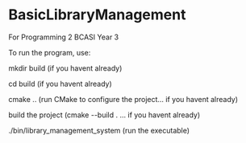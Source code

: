 # BasicLibraryManagement
For Programming 2 BCASI Year 3

To run the program, use:

mkdir build (if you havent already)

cd build (if you havent already)

cmake .. (run CMake to configure the project... if you havent already)

build the project (cmake --build .   ... if you havent already)

./bin/library_management_system (run the executable)
